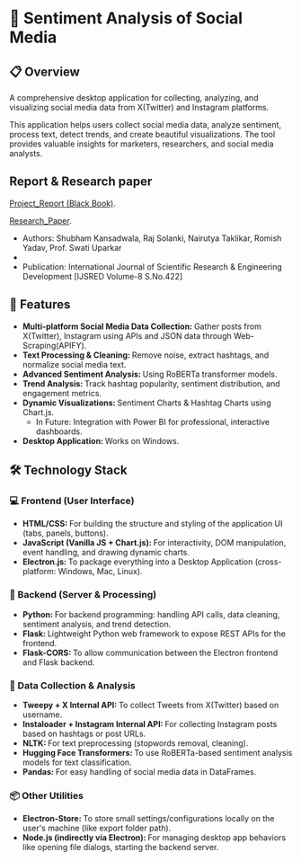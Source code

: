 # 📱 Sentiment Analysis of Social Media

## 📋 Overview
A comprehensive desktop application for collecting, analyzing, and visualizing social media data from X(Twitter) and Instagram platforms. 

This application helps users collect social media data, analyze sentiment, process text, detect trends, and create beautiful visualizations. The tool provides valuable insights for marketers, researchers, and social media analysts.

## Report & Research paper
<a href="https://drive.google.com/file/d/1bd0Dn47DzX5muSoovDZhfCBq1Unc7IUp/view?usp=sharing">Project_Report (Black Book)</a>.

<a href="https://drive.google.com/file/d/11CeS6iAjR17O_SKafywrk13qGHYopw_3/view?usp=sharing">Research_Paper</a>.
<ul>
<Li>Authors: Shubham Kansadwala, Raj Solanki, Nairutya Taklikar, Romish Yadav, Prof. Swati Uparkar<Li>
<Li>Publication: International Journal of Scientific Research & Engineering Development [IJSRED Volume-8 S.No.422]</Li>
</ul>


## 🌟 Features

<ul>
  <li><strong>Multi-platform Social Media Data Collection: </strong>Gather posts from X(Twitter), Instagram using APIs and JSON data through Web-Scraping(APIFY).</li>
  <li><strong>Text Processing & Cleaning: </strong>Remove noise, extract hashtags, and normalize social media text.</li>
  <li><strong>Advanced Sentiment Analysis: </strong>Using RoBERTa transformer models.</li>
  <li><strong>Trend Analysis: </strong>Track hashtag popularity, sentiment distribution, and engagement metrics.</li>
  <li><strong>Dynamic Visualizations: </strong>Sentiment Charts & Hashtag Charts using Chart.js.
      <ul>
      <li>In Future: Integration with Power BI for professional, interactive dashboards.</li>
      </ul>
</li>
  <li><strong>Desktop Application: </strong>Works on Windows.</li>
</ul>

## 🛠️ Technology Stack

### 💻 Frontend (User Interface)

<ul>
<li><strong>HTML/CSS: </strong>For building the structure and styling of the application UI (tabs, panels, buttons).</li>

<li><strong>JavaScript (Vanilla JS + Chart.js): </strong>For interactivity, DOM manipulation, event handling, and drawing dynamic charts.</li>

<li><strong>Electron.js: </strong>To package everything into a Desktop Application (cross-platform: Windows, Mac, Linux).</li>
</ul>


### 🧠 Backend (Server & Processing)

<ul>

<li><strong>Python: </strong>For backend programming: handling API calls, data cleaning, sentiment analysis, and trend detection.</li>

<li><strong>Flask: </strong>Lightweight Python web framework to expose REST APIs for the frontend.</li>

<li><strong>Flask-CORS: </strong>To allow communication between the Electron frontend and Flask backend.</li>

</ul>

### 🔬 Data Collection & Analysis

<ul>

<li><strong>Tweepy + X Internal API: </strong>To collect Tweets from X(Twitter) based on username.</li>

<li><strong>Instaloader + Instagram Internal API: </strong>For collecting Instagram posts based on hashtags or post URLs.</li>

<li><strong>NLTK: </strong>For text preprocessing (stopwords removal, cleaning).</li>

<li><strong>Hugging Face Transformers: </strong>To use RoBERTa-based sentiment analysis models for text classification.</li>

<li><strong>Pandas: </strong>For easy handling of social media data in DataFrames.</li>

</ul>

### 📦 Other Utilities


<ul>

<li><strong>Electron-Store: </strong>To store small settings/configurations locally on the user's machine (like export folder path).</li>

<li><strong>Node.js (indirectly via Electron): </strong>For managing desktop app behaviors like opening file dialogs, starting the backend server.</li>

</ul>


